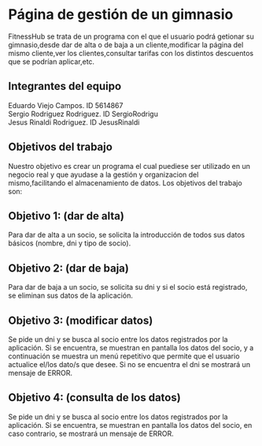# Página de gestión de un gimnasio

FitnessHub se trata de un programa con el que el usuario podrá getionar su gimnasio,desde dar de alta o de baja a un cliente,modificar la página del mismo cliente,ver los clientes,consultar tarifas con los distintos descuentos que se podrían aplicar,etc.
## Integrantes del equipo

Eduardo Viejo Campos. ID 5614867                                                                                                                                                   
Sergio Rodriguez Rodriguez. ID SergioRodrigu                                                                                                                                       
Jesus Rinaldi Rodriguez. ID JesusRinaldi

## Objetivos del trabajo

Nuestro objetivo es crear un programa el cual puediese ser utilizado en un negocio real y que ayudase a la gestión y organizacion del mismo,facilitando el almacenamiento de datos.
Los objetivos del trabajo son:
## Objetivo 1: (dar de alta)
Para dar de alta a un socio, se solicita la introducción de todos sus datos básicos (nombre, dni y tipo de socio).
## Objetivo 2: (dar de baja)
Para dar de baja a un socio, se solicita su dni y si el socio está registrado, se eliminan sus datos de la aplicación.
## Objetivo 3: (modificar datos)
Se pide un dni y se busca al socio entre los datos registrados por la aplicación. Si se encuentra, se muestran en pantalla los datos del socio, y  a continuación se muestra un menú repetitivo que permite que el usuario actualice el/los dato/s que desee. Si no se encuentra el dni se mostrará un mensaje de ERROR.
## Objetivo 4: (consulta de los datos)
Se pide un dni y se busca al socio entre los datos registrados por la aplicación. Si se encuentra, se muestran en pantalla los datos del socio, en caso contrario, se mostrará un mensaje de ERROR.



